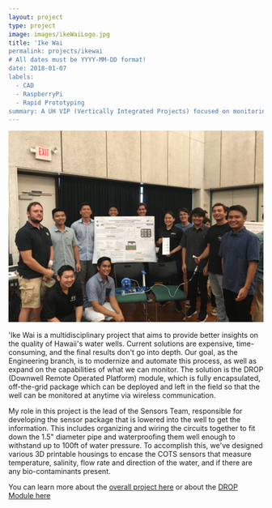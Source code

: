 ```yaml
---
layout: project
type: project
image: images/ikeWaiLogo.jpg
title: 'Ike Wai
permalink: projects/ikewai
# All dates must be YYYY-MM-DD format!
date: 2018-01-07
labels:
  - CAD
  - RaspberryPi
  - Rapid Prototyping
summary: A UH VIP (Vertically Integrated Projects) focused on monitoring water conditions inside of Hawaii's water wells.
---
```


<img class="ui medium right floated rounded image" src="../images/ikeWaiGroupImage.JPG">

'Ike Wai is a multidisciplinary project that aims to provide better insights on the quality of Hawaii's water wells. Current solutions are expensive, time-consuming, and the final results don't go into depth. Our goal, as the Engineering branch, is to modernize and automate this process, as well as expand on the capabilities of what we can monitor. The solution is the DROP (Downwell Remote Operated Platform) module, which is fully encapsulated, off-the-grid package which can be deployed and left in the field so that the well can be monitored at anytime via wireless communication.

My role in this project is the lead of the Sensors Team, responsible for developing the sensor package that is lowered into the well to get the information. This includes organizing and wiring the circuits together to fit down the 1.5" diameter pipe and waterproofing them well enough to withstand up to 100ft of water pressure. To accomplish this, we've designed various 3D printable housings to encase the COTS sensors that measure temperature, salinity, flow rate and direction of the water, and if there are any bio-contaminants present. 

You can learn more about the [overall project here](http://www-ee.eng.hawaii.edu/~mmouse/about.html) or about the [DROP Module here](https://ikewaiuhmeng.wixsite.com/ikewai)




